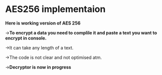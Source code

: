 # AES256 implementaion
**Here is working version of AES 256**

->**To encrypt a data you need to complile it and paste a text you want to encrypt in console.**

->It can take any length of a text.

->The code is not clear and not optimised atm.

->**Decryptor is now in progress**
